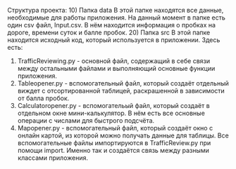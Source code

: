 Структура проекта:
10) Папка data
В этой папке находятся все данные, необходимые для работы приложения. На данный момент в папке есть один csv файл, Input.csv. В нём находится информация о пробках на дороге, времени суток и балле пробок.
20) Папка src
В этой папке находится исходный код, который используется в приложении. Здесь есть:
  1) TrafficReviewing.py - основной файл, содержащий в себе связи между остальными файлами и выполняющий основные функции приложения.
  2) Tableopener.py - вспомогательный файл, который создаёт отдельный виждет с отсортированной таблицей, раскрашенной в зависимости от балла пробок.
  3) Calculatoropener.py - вспомогательый файл, который создаёт в отдельном окне мини-калькулятор. В нём есть все основные операции с числами для быстрого подсчёта.
  4) Mapopener.py - вспомогательный файл, который создаёт окно с онлайн картой, из которой можно получать данные для таблицы.
Все вспомогательные файлы импортируются в TrafficReview.py при помощи import. Именно так и создаётся связь между разными классами приложения.
